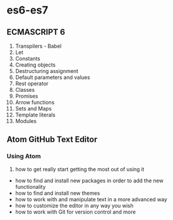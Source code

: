 # es6-es7
## ECMASCRIPT 6
1. Transpilers - Babel
2. Let
3. Constants
4. Creating objects
5. Destructuring assignment
6. Default parameters and values
7. Rest operator
8. Classes
9. Promises
10. Arrow functions
11. Sets and Maps
12. Template literals
13. Modules

## Atom GitHub Text Editor 
### Using Atom
1. how to get really start getting the most out of using it
- how to find and install new packages in order to add the new functionality
- how to find and install new themes
- how to work with and manipulate text in a more advanced way
- how to customize the editor in any way you wish
- how to work with Git for version control and more

